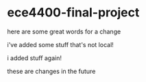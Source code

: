 # ece4400-final-project

here are some great words for a change

i've added some stuff that's not local!

i added stuff again!

these are changes in the future
